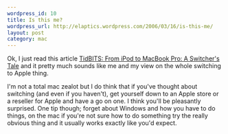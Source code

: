 ```yaml
--- 
wordpress_id: 10
title: Is this me?
wordpress_url: http://elaptics.wordpress.com/2006/03/16/is-this-me/
layout: post
category: mac
---
```

Ok, I just read this article [TidBITS: From iPod to MacBook Pro: A Switcher's Tale](http://db.tidbits.com/getbits.acgi?tbart=08455) and it pretty much sounds like me and my view on the whole switching to Apple thing.

I'm not a total mac zealot but I do think that if you've thought about switching (and even if you haven't), get yourself down to an Apple store or a reseller for Apple and have a go on one. I think you'll be pleasantly surprised.  One tip though; forget about Windows and how you have to do things, on the mac if you're not sure how to do something try the really obvious thing and it usually works exactly like you'd expect.